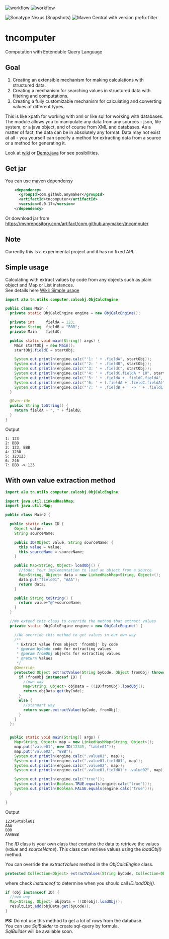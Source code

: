 ![workflow](https://github.com/anymaker/tncomputer/actions/workflows/test.yml/badge.svg)
![workflow](https://github.com/anymaker/tncomputer/actions/workflows/publish-release.yml/badge.svg)

![Sonatype Nexus (Snapshots)](https://img.shields.io/nexus/s/com.github.anymaker/tncomputer?server=https%3A%2F%2Foss.sonatype.org)
![Maven Central with version prefix filter](https://img.shields.io/maven-central/v/com.github.anymaker/tncomputer/0)

# tncomputer
Computation with Extendable Query Language

## Goal
1. Creating an extensible mechanism for making calculations with structured data.
2. Creating a mechanism for searching values in structured data with filtering and computations.
3. Creating a fully customizable mechanism for calculating and converting values of different types.

This is like xpath for working with xml or like sql for working with databases. \
The module allows you to manipulate any data from any sources - json, file system, or a java object, and of course from XML and databases.
As a matter of fact, the data can be in absolutely any format.
Data may not exist at all - you yourself can specify a method for extracting data from a source or a method for generating it.


Look at [wiki](https://github.com/anymaker/tncomputer/wiki)
or [Demo.java](https://github.com/anymaker/tncomputer/blob/master/test/a2u/tn/utils/computer/Demo.java)
for see posibilities.


## Get jar
You can use maven dependensy
```xml
    <dependency>
      <groupId>com.github.anymaker</groupId>
      <artifactId>tncomputer</artifactId>
      <version>0.0.17</version>
    </dependency>
```
Or download jar from https://mvnrepository.com/artifact/com.github.anymaker/tncomputer


## Note
Currently this is a experimental project and it has no fixed API.

## Simple usage
Calculating with extract values by code from any objects such as plain object and Map or List instances. \
See details here [Wiki: Simple usage](https://github.com/anymaker/tncomputer/wiki/Simple-usage)

```java
import a2u.tn.utils.computer.calcobj.ObjCalcEngine;

public class Main {
  private static ObjCalcEngine engine = new ObjCalcEngine();

  private int     fieldA = 123;
  private String  fieldB = "BBB";
  private Main    fieldC;

  public static void main(String[] args) {
    Main startObj = new Main();
    startObj.fieldC = startObj;

    System.out.println(engine.calc("'1: ' + .fieldA", startObj));
    System.out.println(engine.calc("'2: ' + .fieldB", startObj));
    System.out.println(engine.calc("'3: ' + .fieldC", startObj));
    System.out.println(engine.calc("'4: ' + .fieldC.fieldA * 10", startObj));
    System.out.println(engine.calc("'5: ' + .fieldA + .fieldC.fieldA", startObj));
    System.out.println(engine.calc("'6: ' + (.fieldA + .fieldC.fieldA)", startObj));
    System.out.println(engine.calc("'7: ' + .fieldB + ' -> ' + .fieldC.fieldA", startObj));
  }

  @Override
  public String toString() {
    return fieldA + ", " + fieldB;
  }
}
```
Output
```
1: 123
2: BBB
3: 123, BBB
4: 1230
5: 123123
6: 246
7: BBB -> 123
```

## With own value extraction method

```java
import a2u.tn.utils.computer.calcobj.ObjCalcEngine;

import java.util.LinkedHashMap;
import java.util.Map;

public class Main2 {

  public static class ID {
    Object value;
    String sourceName;

    public ID(Object value, String sourceName) {
      this.value = value;
      this.sourceName = sourceName;
    }

    public Map<String, Object> loadObj() {
      //todo: Your implementation to load an object from a source
      Map<String, Object> data = new LinkedHashMap<String, Object>();
      data.put("field01", "AAA");
      return data;
    }

    public String toString() {
      return value+"@"+sourceName;
    }
  }

  //We extend this class to override the method that extract values
  private static ObjCalcEngine engine = new ObjCalcEngine() {

    //We override this method to get values in our own way
    /**
     * Extract value from object 'fromObj' by code
     * @param byCode code for extracting values
     * @param fromObj objects for extracting values
     * @return Values
     */
    @Override
    protected Object extractValue(String byCode, Object fromObj) throws Exception {
      if (fromObj instanceof ID) {
        //own way
        Map<String, Object> objData = ((ID)fromObj).loadObj();
        return objData.get(byCode);
      }
      else {
        //standart way
        return super.extractValue(byCode, fromObj);
      }
    }
  };


  public static void main(String[] args) {
    Map<String, Object> map = new LinkedHashMap<String, Object>();
    map.put("value01", new ID(12345, "table01"));
    map.put("value02", "BBB");
    System.out.println(engine.calc(".value01", map));
    System.out.println(engine.calc(".value01.field01", map));
    System.out.println(engine.calc(".value02", map));
    System.out.println(engine.calc(".value01.field01 + .value02", map));

    System.out.println(engine.calc("true"));
    System.out.println(Boolean.TRUE.equals(engine.calc("true")));
    System.out.println(Boolean.FALSE.equals(engine.calc("true")));
  }

}
```
Output
```
12345@table01
AAA
BBB
AAABBB
```

The *ID* class is your own class that contains the data to retrieve the values ​​(*value* and *sourceName*).
This class can retrieve values ​​using the *loadObj()* method.

You can override the *extractValues* method in the *ObjCalcEngine* class.
```java
protected Collection<Object> extractValues(String byCode, Collection<Object> fromObjList)
```
where check *instanceof* to determine when you should call *ID.loadObj()*.
```java
if (obj instanceof ID) {
  //own way
  Map<String, Object> objData = ((ID)obj).loadObj();
  resultList.add(objData.get(byCode));
}
```

**PS:** Do not use this method to get a lot of rows from the database. \
You can use *SqlBuilder* to create sql-query by formula. \
*SqlBuilder* will be available soon.